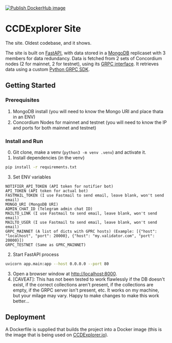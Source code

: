 [![Publish DockerHub image](https://github.com/ccdexplorer/ccdexplorer-site/actions/workflows/build-push.yml/badge.svg)](https://github.com/ccdexplorer/ccdexplorer-site/actions/workflows/build-push.yml)

# CCDExplorer Site

The site. Oldest codebase, and it shows. 

The site is built on [FastAPI](https://fastapi.tiangolo.com/), with data stored in a [MongoDB](https://www.mongodb.com/) replicaset with 3 members for data redundancy. Data is fetched from 2 sets of Concordium nodes (2 for mainnet, 2 for testnet), using its [GRPC interface](http://developer.concordium.software/concordium-grpc-api/). It retrieves data using a custom [Python GRPC SDK](https://github.com/ccdexplorer/ccdefundamentals/?tab=readme-ov-file#grpcclient). 

## Getting Started

### Prerequisites

1. MongoDB install (you will need to know the Mongo URI and place thata in an ENV)
2. Concordium Nodes for mainnet and testnet (you will need to know the IP and ports for both mainnet and testnet)

### Install and Run
0. Git clone, make a venv (`python3 -m venv .venv`) and activate it. 
1. Install dependencies (in the venv)
```zsh
pip install -r requirements.txt
```
3. Set ENV variables
```
NOTIFIER_API_TOKEN (API token for notifier bot)
API_TOKEN (API token for actual bot)
FASTMAIL_TOKEN (I use Fastmail to send email, leave blank, won't send email)
MONGO_URI (MongoDB URI)
ADMIN_CHAT_ID (Telegram admin chat ID)
MAILTO_LINK (I use Fastmail to send email, leave blank, won't send email)
MAILTO_USER (I use Fastmail to send email, leave blank, won't send email)
GRPC_MAINNET (A list of dicts with GPRC hosts) (Example: [{"host": "localhost", "port": 20000}, {"host": "my.validator.com", "port": 20000}])
GRPC_TESTNET (Same as GPRC_MAINNET)
```
2. Start FastAPI process
```zsh
uvicorn app.main:app --host 0.0.0.0 --port 80
```
3. Open a browser window at [http://localhost:8000](http://localhost:8000).
4. [CAVEAT]: This has not been tested to work flawlessly if the DB doesn't exist, if the correct collections aren't present, if the collections are empty, if the GRPC server isn't present, etc. It works on my machine, but your milage may vary. Happy to make changes to make this work better...


## Deployment
A Dockerfile is supplied that builds the project into a Docker image (this is the image that is being used on [CCDExplorer.io](https://ccdexplorer.io)).
